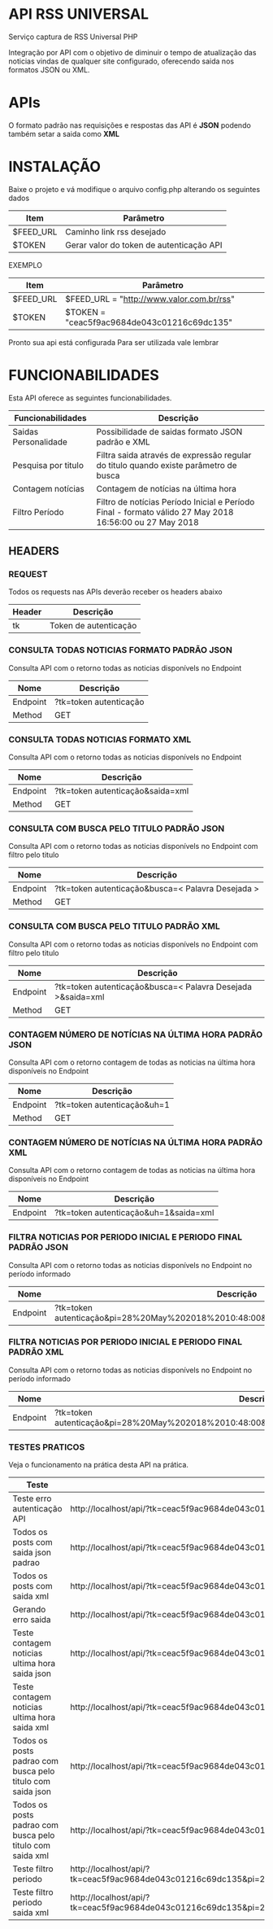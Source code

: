 # API RSS UNIVERSAL 

Serviço captura de RSS Universal PHP 

Integração por API com o objetivo de diminuir o tempo de atualização das noticias vindas de qualquer site configurado, oferecendo saida nos formatos JSON ou XML.

# APIs

O formato padrão nas requisições e respostas das API é **JSON** podendo também setar a saida como **XML**

# INSTALAÇÃO 

Baixe o projeto e vá modifique o arquivo config.php alterando os seguintes dados

| Item | Parâmetro |
|---|---|
| $FEED_URL | Caminho link rss desejado |
| $TOKEN    | Gerar valor do token de autenticação API |

EXEMPLO

| Item | Parâmetro |
|---|---|
| $FEED_URL | $FEED_URL = "http://www.valor.com.br/rss" |
| $TOKEN    | $TOKEN = "ceac5f9ac9684de043c01216c69dc135" |

Pronto sua api está configurada Para ser utilizada vale lembrar  

# FUNCIONABILIDADES 

Esta API oferece as seguintes funcionabilidades.

| Funcionabilidades | Descrição |
|---|---|
| Saidas Personalidade | Possibilidade de saidas formato JSON padrão e XML |
| Pesquisa por titulo |  Filtra saida através de expressão regular do titulo quando existe parâmetro de busca|
| Contagem notícias   | Contagem de notícias na última hora |
| Filtro Período | Filtro de notícias Período Inicial  e Período Final - formato válido 27 May 2018 16:56:00 ou 27 May 2018 |

## HEADERS 

### REQUEST
Todos os requests nas APIs deverão receber os headers abaixo

| Header |  Descrição |
|---|---|
| tk | Token de autenticação |

### CONSULTA TODAS NOTICIAS FORMATO PADRÃO JSON 

Consulta API com o retorno todas as noticias disponívels no Endpoint

| Nome | Descrição |
|---|---|
| Endpoint | ?tk=token autenticação |
| Method | GET |


### CONSULTA TODAS NOTICIAS FORMATO XML 

Consulta API com o retorno todas as noticias disponívels no Endpoint

| Nome | Descrição |
|---|---|
| Endpoint | ?tk=token autenticação&saida=xml |
| Method | GET |


### CONSULTA COM BUSCA PELO TITULO PADRÃO JSON 

Consulta API com o retorno todas as noticias disponívels no Endpoint com filtro pelo titulo

| Nome | Descrição |
|---|---|
| Endpoint | ?tk=token autenticação&busca=< Palavra Desejada > |
| Method | GET |

### CONSULTA COM BUSCA PELO TITULO PADRÃO XML

Consulta API com o retorno todas as noticias disponívels no Endpoint com filtro pelo titulo

| Nome | Descrição |
|---|---|
| Endpoint | ?tk=token autenticação&busca=< Palavra Desejada >&saida=xml |
| Method | GET |

### CONTAGEM NÚMERO DE NOTÍCIAS NA ÚLTIMA HORA PADRÃO JSON 

Consulta API com o retorno contagem de todas as noticias na última hora disponíveis no Endpoint

| Nome | Descrição |
|---|---|
| Endpoint | ?tk=token autenticação&uh=1 |
| Method | GET |

### CONTAGEM NÚMERO DE NOTÍCIAS NA ÚLTIMA HORA PADRÃO XML

Consulta API com o retorno contagem de todas as noticias na última hora disponíveis no Endpoint

| Nome | Descrição |
|---|---|
| Endpoint | ?tk=token autenticação&uh=1&saida=xml |

### FILTRA NOTICIAS POR PERIODO INICIAL E PERIODO FINAL PADRÃO JSON

Consulta API com o retorno todas as noticias disponívels no Endpoint no período informado

| Nome | Descrição |
|---|---|
| Endpoint | ?tk=token autenticação&pi=28%20May%202018%2010:48:00&pf=28%20May%202018%2012:26:00 |


### FILTRA NOTICIAS POR PERIODO INICIAL E PERIODO FINAL PADRÃO XML

Consulta API com o retorno todas as noticias disponívels no Endpoint no período informado

| Nome | Descrição |
|---|---|
| Endpoint | ?tk=token autenticação&pi=28%20May%202018%2010:48:00&pf=28%20May%202018%2012:26:00&saida=xml |

### TESTES PRATICOS

Veja o funcionamento na prática desta API na prática.

| Teste | Descrição | 
|---|---|
| Teste erro autenticação API | http://localhost/api/?tk=ceac5f9ac9684de043c01216c69dc554 |
| Todos os posts com saida json padrao | http://localhost/api/?tk=ceac5f9ac9684de043c01216c69dc135 |
| Todos os posts com saida xml | http://localhost/api/?tk=ceac5f9ac9684de043c01216c69dc135&saida=xml |
| Gerando erro saida | http://localhost/api/?tk=ceac5f9ac9684de043c01216c69dc135&saida=jsonx |
| Teste contagem noticias ultima hora saida json | http://localhost/api/?tk=ceac5f9ac9684de043c01216c69dc135&uh=1 |
| Teste contagem noticias ultima hora saida xml | http://localhost/api/?tk=ceac5f9ac9684de043c01216c69dc135&uh=1&saida=xml |
| Todos os posts  padrao com busca pelo titulo com saida json | http://localhost/api/?tk=ceac5f9ac9684de043c01216c69dc135& busca=Governo |
| Todos os posts  padrao com busca pelo titulo com saida xml | http://localhost/api/?tk=ceac5f9ac9684de043c01216c69dc135&busca=Governo&saida=xml |
| Teste filtro periodo | http://localhost/api/?tk=ceac5f9ac9684de043c01216c69dc135&pi=28%20May%202018%2010:48:00&pf=28%20May%202018%2012:26:00 |
| Teste filtro periodo saida xml | http://localhost/api/?tk=ceac5f9ac9684de043c01216c69dc135&pi=28%20May%202018%2010:48:00&pf=28%20May%202018%2012:26:00&saida=xml |

